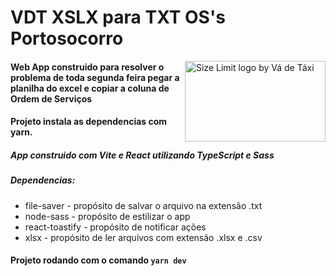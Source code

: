 # VDT XSLX para TXT OS's Portosocorro
<img src="https://user-images.githubusercontent.com/88008381/203135472-0589a489-43af-43b5-9dea-4dab8a70d140.png"
     align="right" alt="Size Limit logo by Vá de Táxi" width="225" height="129">
#### Web App construido para resolver o problema de toda segunda feira pegar a planilha do excel e copiar a coluna de Ordem de Serviços

#### Projeto instala as dependencias com yarn.



##### App construido com Vite e React utilizando TypeScript e Sass

##### Dependencias:

* file-saver - propósito de salvar o arquivo na extensão .txt
* node-sass - propósito de estilizar o app
* react-toastify - propósito de notificar ações
* xlsx - propósito de ler arquivos com extensão .xlsx e .csv


#### Projeto rodando com o comando **`yarn dev`**
